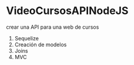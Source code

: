 # VideoCursosAPINodeJS
crear una API para una web de cursos
1. Sequelize
2. Creación de modelos
3. Joins 
4. MVC

